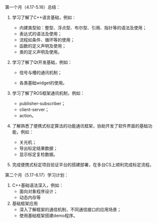 第一个月（4.17-5.16）总结：

1. 学习了解了C++语言基础，例如：

   - 内建类型如：整型、浮点型、布尔型、引用、指针等的语法及使用；
   - 表达式的语法及使用；
   - 流程如条件、循环等的使用；
   - 函数的定义声明及使用；
   - 类的定义声明及使用。

2. 学习了解了Qt开发基础，例如：

   - 信号与槽的通讯机制；

   - 各类基础widget的使用。

3. 学习了解了ROS框架通讯机制，例如：

   - publisher-subscriber；
   - client-server；
   - action。

4. 了解熟悉了便携式标定算法的功能通讯框架，协助开发了软件界面的基础功能，例如：

   - 关光机；
   - 导出标定结果数据；
   - 显示标定复检数据。

5. 完成便携式标定项目验证平台的搭建部署，在多台CS上顺利完成标定流程。



第二个月（5.17-6.17）学习计划：

1. C++基础语法深入，例如：
   - 面向对象程序设计；
   - 动态内存等
2. 基础框架应用
   - 深入了解框架的通信机制，不同通信接口的应用场景；
   - 使用基础框架搭建demo程序。







